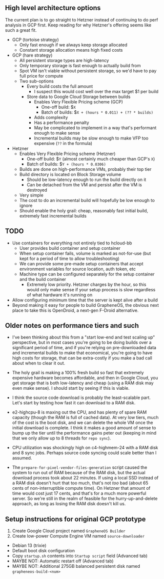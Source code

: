 ## High level architecture options

The current plan is to go straight to Hetzner instead of continuing to do perf
analysis in GCP first. Keep reading for why Hetzner's offering seems like such
a great fit.

* GCP (tortoise strategy)
	* Only fast enough if we always keep storage allocated
	* Constant storage allocation means high fixed costs
* GCP (hare strategy)
	* All persistent storage types are high-latency
	* Only temporary storage is fast enough to actually build from
	* Spot VM isn't viable without persistent storage, so we'd have to pay full price for compute
	* Two sub-options
		* Every build costs the full amount
			* I suspect this would cost well over the max target $1 per build
		* Store data to Google Cloud Storage between builds
			* Enables Very Flexible Pricing scheme (GCP)
				* One-off build: $`X`
				* Batch of builds: $`X + (hours * 0.011) + (?? * builds)`
			* Adds complexity
			* Has a performance penalty
			* May be complicated to implement in a way that's performant enough to make sense
			* Incremental builds may be slow enough to make VFP too expensive (`??` in the formula)
* Hetzner
	* Enables Very Flexible Pricing scheme (Hetzner)
		* One-off build: $`Y` (almost certainly much cheaper than GCP's `X`)
		* Batch of builds: $`Y + (hours * 0.0306)`
	* Builds are done on high-performance VMs, probably their top tier
	* Build directory is located on Block Storage volume
		* Should be low-latency enough to run the build directly on it
		* Can be detached from the VM and persist after the VM is destroyed
	* Very simple
	* The cost to do an incremental build will hopefully be low enough to ignore
	* Should enable the holy grail: cheap, reasonably fast initial build, extremely fast incremental builds

## TODO

* Use containers for everything not entirely tied to hcloud-bb
	* User provides build container and setup container
	* When setup container fails, volume is marked as not-for-use (but kept for a period of time to allow troubleshooting)
	* We can provide some pre-made setup containers that accept environment variables for source location, auth token, etc
	* Machine type can be configured separately for the setup container and the build container
		* Extremely low priority. Hetzner charges by the hour, so this would only make sense if your setup
		  process is slow regardless of what hardware it's running on
* Allow configuring minimum time that the server is kept alive after a build
* Beyond making it easy for people to build GrapheneOS, the obvious next place to take this is OpenDroid, a next-gen F-Droid alternative.

## Older notes on performance tiers and such

* I've been thinking about this from a "start low-end and test scaling up"
  perspective, but in most cases you're going to be doing builds over a
  significant period of time, and if you're relying on pre-downloaded data
  and incremental builds to make that economical, you're going to have high
  costs for storage, that can be extra-costly if you make a bad call about
  when to clear it out.

* The holy grail is making a 100% fresh build so fast that extremely
  expensive hardware becomes affordable, and then in Google Cloud, you get
  storage that is both low-latency and cheap (using a RAM disk may even make
  sense). I should start by seeing if this is viable.

* I think the source code download is probably the least-scalable part. Let's
  start by testing how fast it can download to a RAM disk.

* e2-highcpu-8 is maxing out the CPU, and has plenty of spare RAM capacity
  (though the RAM is full of cached data). At very low tiers, much of the
  cost is the boot disk, and we can delete the whole VM once the initial
  download is complete. I think it makes a good amount of sense to bump
  up the tier until the performance gains peter out (keeping in mind that
  we only allow up to 8 threads for `repo sync`).

* CPU utilization was shockingly high on c4-highmem-24 with a RAM disk and 8 sync jobs.
  Perhaps source code syncing could scale better than I assumed.

* The `prepare-for-pixel-vendor-files-generation` script caused the system to run out of RAM because of the RAM disk,
  but the actual download process took about 22 minutes. If using a local SSD instead of a RAM disk doesn't hurt that too
  much, that's not _too_ bad (about 65 cents of non-interruptible compute time). On Hetzner that amount of  time would cost
  just 17 cents, and that's for a much more powerful server. So we're still in the realm of feasible for the hurry-up-and-delete
  approach, as long as losing the RAM disk doesn't kill us.

## Setup instructions for original GCP prototype

1. Create Google Cloud project named `GrapheneOS Builder`
2. Create low-power Compute Engine VM named `source-downloader`
  * Debian 13 (trixie)
  * Default boot disk configuration
  * Copy `startup.sh` contents into `Startup script` field (Advanced tab)
  * MAYBE NOT: Automatic restart off (Advanced tab)
  * MAYBE NOT: Additional 275GB balanced persistent disk named `grapheneos-build-<num>`
